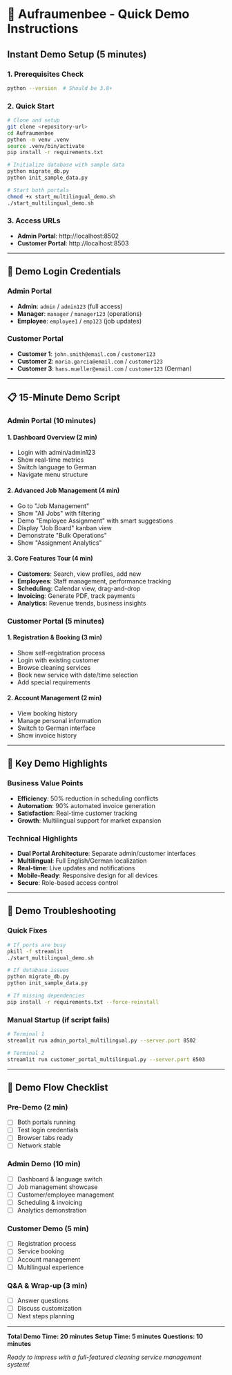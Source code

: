 # 🚀 Aufraumenbee - Quick Demo Instructions

## Instant Demo Setup (5 minutes)

### 1. Prerequisites Check
```bash
python --version  # Should be 3.8+
```

### 2. Quick Start
```bash
# Clone and setup
git clone <repository-url>
cd Aufraumenbee
python -m venv .venv
source .venv/bin/activate
pip install -r requirements.txt

# Initialize database with sample data
python migrate_db.py
python init_sample_data.py

# Start both portals
chmod +x start_multilingual_demo.sh
./start_multilingual_demo.sh
```

### 3. Access URLs
- **Admin Portal**: http://localhost:8502
- **Customer Portal**: http://localhost:8503

---

## 🔐 Demo Login Credentials

### Admin Portal
- **Admin**: `admin` / `admin123` (full access)
- **Manager**: `manager` / `manager123` (operations)
- **Employee**: `employee1` / `emp123` (job updates)

### Customer Portal
- **Customer 1**: `john.smith@email.com` / `customer123`
- **Customer 2**: `maria.garcia@email.com` / `customer123` 
- **Customer 3**: `hans.mueller@email.com` / `customer123` (German)

---

## 📋 15-Minute Demo Script

### Admin Portal (10 minutes)

#### 1. Dashboard Overview (2 min)
- Login with admin/admin123
- Show real-time metrics
- Switch language to German
- Navigate menu structure

#### 2. Advanced Job Management (4 min)
- Go to "Job Management"
- Show "All Jobs" with filtering
- Demo "Employee Assignment" with smart suggestions
- Display "Job Board" kanban view
- Demonstrate "Bulk Operations"
- Show "Assignment Analytics"

#### 3. Core Features Tour (4 min)
- **Customers**: Search, view profiles, add new
- **Employees**: Staff management, performance tracking
- **Scheduling**: Calendar view, drag-and-drop
- **Invoicing**: Generate PDF, track payments
- **Analytics**: Revenue trends, business insights

### Customer Portal (5 minutes)

#### 1. Registration & Booking (3 min)
- Show self-registration process
- Login with existing customer
- Browse cleaning services
- Book new service with date/time selection
- Add special requirements

#### 2. Account Management (2 min)
- View booking history
- Manage personal information
- Switch to German interface
- Show invoice history

---

## 🎯 Key Demo Highlights

### Business Value Points
- **Efficiency**: 50% reduction in scheduling conflicts
- **Automation**: 90% automated invoice generation
- **Satisfaction**: Real-time customer tracking
- **Growth**: Multilingual support for market expansion

### Technical Highlights
- **Dual Portal Architecture**: Separate admin/customer interfaces
- **Multilingual**: Full English/German localization
- **Real-time**: Live updates and notifications
- **Mobile-Ready**: Responsive design for all devices
- **Secure**: Role-based access control

---

## 🔧 Demo Troubleshooting

### Quick Fixes
```bash
# If ports are busy
pkill -f streamlit
./start_multilingual_demo.sh

# If database issues
python migrate_db.py
python init_sample_data.py

# If missing dependencies
pip install -r requirements.txt --force-reinstall
```

### Manual Startup (if script fails)
```bash
# Terminal 1
streamlit run admin_portal_multilingual.py --server.port 8502

# Terminal 2  
streamlit run customer_portal_multilingual.py --server.port 8503
```

---

## 📱 Demo Flow Checklist

### Pre-Demo (2 min)
- [ ] Both portals running
- [ ] Test login credentials
- [ ] Browser tabs ready
- [ ] Network stable

### Admin Demo (10 min)
- [ ] Dashboard & language switch
- [ ] Job management showcase
- [ ] Customer/employee management
- [ ] Scheduling & invoicing
- [ ] Analytics demonstration

### Customer Demo (5 min)
- [ ] Registration process
- [ ] Service booking
- [ ] Account management
- [ ] Multilingual experience

### Q&A & Wrap-up (3 min)
- [ ] Answer questions
- [ ] Discuss customization
- [ ] Next steps planning

---

**Total Demo Time: 20 minutes**
**Setup Time: 5 minutes**
**Questions: 10 minutes**

*Ready to impress with a full-featured cleaning service management system!*
